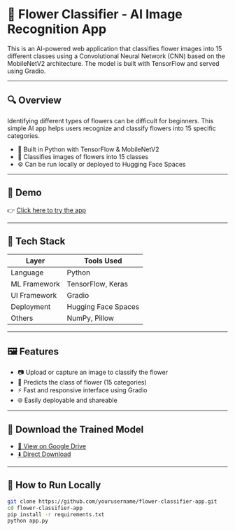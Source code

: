 # 🌸 Flower Classifier - AI Image Recognition App

This is an AI-powered web application that classifies flower images into 15 different classes using a Convolutional Neural Network (CNN) based on the MobileNetV2 architecture. The model is built with TensorFlow and served using Gradio.

---

## 🔍 Overview

Identifying different types of flowers can be difficult for beginners. This simple AI app helps users recognize and classify flowers into 15 specific categories.

- 🔬 Built in Python with TensorFlow & MobileNetV2
- 🌼 Classifies images of flowers into 15 classes
- ⚙️ Can be run locally or deployed to Hugging Face Spaces

---

## 🧪 Demo

👉 [Click here to try the app](https://huggingface.co/spaces/your-username/flower_classifier)

---

## 🧠 Tech Stack

| Layer         | Tools Used              |
|--------------|-------------------------|
| Language      | Python                  |
| ML Framework  | TensorFlow, Keras       |
| UI Framework  | Gradio                  |
| Deployment    | Hugging Face Spaces     |
| Others        | NumPy, Pillow           |

---

## 🖼️ Features

- 📷 Upload or capture an image to classify the flower
- 🌼 Predicts the class of flower (15 categories)
- ⚡ Fast and responsive interface using Gradio
- 🌐 Easily deployable and shareable

---

## 🔗 Download the Trained Model

- [📁 View on Google Drive](https://drive.google.com/yourmodelurl)
- [⬇️ Direct Download](https://drive.google.com/uc?export=download&id=yourfileid)

---

## 🚀 How to Run Locally

```bash
git clone https://github.com/yourusername/flower-classifier-app.git
cd flower-classifier-app
pip install -r requirements.txt
python app.py
